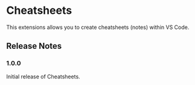 # Cheatsheets

This extensions allows you to create cheatsheets (notes) within VS Code.

## Release Notes

### 1.0.0

Initial release of Cheatsheets.

